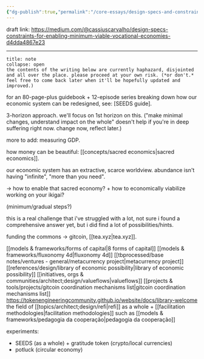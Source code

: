 ```yaml
---
{"dg-publish":true,"permalink":"/core-essays/design-specs-and-constraints-for-enabling-minimum-viable-vocational-economies/","tags":["🌱"],"created":"2023-10-31T21:37:39.647-03:00","updated":"2024-07-23T02:41:22.077-03:00"}
---
```


draft link: https://medium.com/@cassiuscarvalho/design-specs-constraints-for-enabling-minimum-viable-vocational-economies-d4dda4867e23

---

```ad-warning
title: note
collapse: open
the contents of the writing below are currently haphazard, disjointed and all over the place. please proceed at your own risk. (*or don't.* feel free to come back later when it'll be hopefully updated and improved.)
```

for an 80-page-plus guidebook + 12-episode series breaking down how our economic system can be redesigned, see: [SEEDS guide].

3-horizon approach. we'll focus on 1st horizon on this. ("make minimal changes, understand impact on the whole" doesn't help if you're in deep suffering right now. change now, reflect later.)

more to add: measuring GDP.

how money can be beautiful: [[concepts/sacred economics\|sacred economics]].

our economic system has an extractive, scarce worldview. abundance isn't having "infinite", "more than you need".

-> how to enable that sacred economy? + how to economically viabilize working on your ikigai?

(minimum/gradual steps?)

this is a real challenge that i've struggled with a lot, not sure i found a comprehensive answer yet, but i did find a lot of possibilities/hints.

funding the commons -> gitcoin, [[tea.xyz\|tea.xyz]].

[[models & frameworks/forms of capital\|8 forms of capital]]
[[models & frameworks/fluxonomy 4d\|fluxonomy 4d]]
[[tbprocessed/base notes/ventures - general/metacurrency project\|metacurrency project]]
[[references/design/library of economic possibility\|library of economic possibility]]
[[initiatives, orgs & communities/architect;design/valueflows\|valueflows]]
[[projects & tools/projects/gitcoin coordination mechanisms list\|gitcoin coordination mechanisms list]]
https://tokenengineeringcommunity.github.io/website/docs/library-welcome
the field of [[topics/architect;design/refi\|refi]] as a whole + [[facilitation methodologies\|facilitation methodologies]] such as [[models & frameworks/pedagogia da cooperação\|pedagogia da cooperação]]

experiments:
- SEEDS (as a whole) + gratitude token (crypto/local currencies)
- potluck (circular economy)